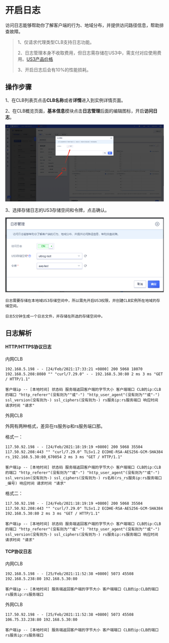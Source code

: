 # 开启日志

访问日志能够帮助你了解客户端的行为、地域分布，并提供访问路径信息，帮助排查故障。

> 1、仅请求代理类型CLB支持日志功能。
> 
> 2、日志管理本身不收取费用，但日志需存储在US3中，需支付对应使用费用。[US3产品价格](https://docs.ucloud.cn/ufile/bill/billing)
> 
> 3、开启日志后会有10%的性能损耗。

## 操作步骤

1、在CLB列表页点击**CLB名称**或者**详情**进入到实例详情页面。

2、在CLB概览页面，**基本信息**模块点击**日志管理**后面的编辑图标，开启**访问日志**。

![](/images/ulblog.png)

3、选择存储日志的US3存储空间和令牌，点击确认。

![](/images/ulblog2.png)


```
日志需要存储在本地域US3存储空间中，所以需先开启US3权限，并创建CLB实例所在地域的存储空间。

日志5分钟生成一个日志文件，并存储在所选的存储空间中。
```

## 日志解析

#### HTTP/HTTPS协议日志

内网CLB

```
192.168.5.198 - - [24/Feb/2021:17:33:21 +0800] 200 5068 18070 192.168.5.208:8080 "" "curl/7.29.0" - - 192.168.5.30:80 2 ms 3 ms "GET / HTTP/1.1"

客户端ip -- [本地时间] 状态码 服务端返回客户端的字节大小 客户端端口 CLB的ip:CLB的端口 "http_referer"(没有则为""或"-") "http_user_agent"(没有则为""或"-") ssl_version(没有则为-) ssl_ciphers(没有则为-) rs服务ip:rs服务端口 响应时间 请求时间 "请求"
```

外网CLB

外网有两种格式，差异在rs服务ip和rs服务端口那。

格式一：

```
117.50.92.198 - - [24/Feb/2021:18:19:19 +0800] 200 5068 35504 117.50.92.208:443 "" "curl/7.29.0" TLSv1.2 ECDHE-RSA-AES256-GCM-SHA384 rs_192.168.5.30:80_670054 2 ms 3 ms "GET / HTTP/1.1"

客户端ip -- [本地时间] 状态码 服务端返回客户端的字节大小 客户端端口 CLB的ip:CLB的端口 "http_referer"(没有则为""或"-") "http_user_agent"(没有则为""或"-") ssl_version(没有则为-) ssl_ciphers(没有则为-) rs名称(rs_rs服务ip:rs服务端口_编号) 响应时间 请求时间 "请求"
```

格式二：

```
117.50.92.198 - - [24/Feb/2021:18:19:19 +0800] 200 5068 35504 117.50.92.208:443 "" "curl/7.29.0" TLSv1.2 ECDHE-RSA-AES256-GCM-SHA384 192.168.5.30:80 2 ms 3 ms "GET / HTTP/1.1"

客户端ip -- [本地时间] 状态码 服务端返回客户端的字节大小 客户端端口 CLB的ip:CLB的端口 "http_referer"(没有则为""或"-") "http_user_agent"(没有则为""或"-") ssl_version(没有则为-) ssl_ciphers(没有则为-) rs服务ip:rs服务端口 响应时间 请求时间 "请求"
```

#### TCP协议日志

内网CLB
```
192.168.5.198 - - [25/Feb/2021:11:52:38 +0800] 5073 45508 192.168.5.238:80 192.168.5.30:80

客户端ip -- [本地时间] 服务端返回客户端的字节大小 客户端端口 CLB的ip:CLB的端口 rs服务ip:rs服务端口
```

外网CLB

```
117.50.92.198 - - [25/Feb/2021:11:52:38 +0800] 5073 45508 106.75.33.238:80 192.168.5.30:80

客户端ip -- [本地时间] 服务端返回客户端的字节大小 客户端端口 CLB的ip:CLB的端口 rs服务ip:rs服务端口
```

